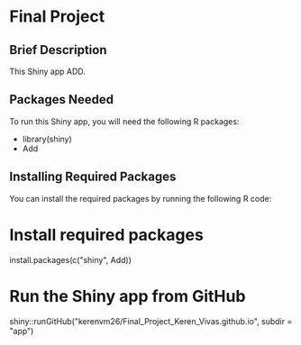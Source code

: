 # Final Project

## Brief Description

This Shiny app ADD.

## Packages Needed

To run this Shiny app, you will need the following R packages:

- library(shiny)
- Add

## Installing Required Packages

You can install the required packages by running the following R code:

# Install required packages
install.packages(c("shiny", Add)) 

# Run the Shiny app from GitHub
shiny::runGitHub("kerenvm26/Final_Project_Keren_Vivas.github.io", subdir = "app")
